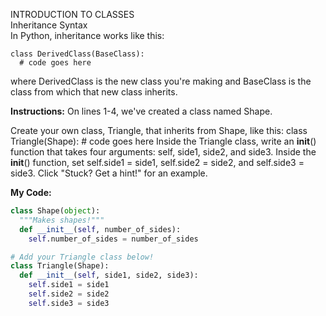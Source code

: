 INTRODUCTION TO CLASSES<br>
Inheritance Syntax<br>
In Python, inheritance works like this:
```
class DerivedClass(BaseClass):
  # code goes here
  ```
where DerivedClass is the new class you're making and BaseClass is the class from which that new class inherits.

**Instructions:**
On lines 1-4, we've created a class named Shape.

Create your own class, Triangle, that inherits from Shape, like this:
class Triangle(Shape): # code goes here
Inside the Triangle class, write an __init__() function that takes four arguments: self, side1, side2, and side3.
Inside the __init__() function, set self.side1 = side1, self.side2 = side2, and self.side3 = side3.
Click "Stuck? Get a hint!" for an example.

**My Code:**
```python
class Shape(object):
  """Makes shapes!"""
  def __init__(self, number_of_sides):
    self.number_of_sides = number_of_sides

# Add your Triangle class below!
class Triangle(Shape):
  def __init__(self, side1, side2, side3):
    self.side1 = side1
    self.side2 = side2
    self.side3 = side3
 ```
